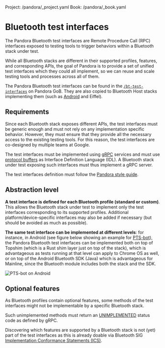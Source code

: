 Project: /pandora/_project.yaml
Book: /pandora/_book.yaml

# Bluetooth test interfaces

The Pandora Bluetooth test interfaces are Remote Procedure Call (RPC) interfaces
exposed to testing tools to trigger behaviors within a Bluetooth stack under
test.

While all Bluetooth stacks are different in their supported profiles, features,
and corresponding APIs, the goal of Pandora is to provide a set of unified
test interfaces which they could all implement, so we can reuse and scale
testing tools and processes across all of them.

The Pandora Bluetooth test interfaces can be found in the
[`/bt-test-interfaces`](https://pandora.git.corp.google.com/bt-test-interfaces/)
on Pandora GoB. They are also copied to Bluetooth Host stacks implementing them
(such as [Android](
https://cs.android.com/android/platform/superproject/+/master:packages/modules/Bluetooth/android/blueberry/server/proto/pandora/)
and Eiffel).

## Requirements

Since each Bluetooth stack exposes different APIs, the test interfaces must be
generic enough and must not rely on any implementation specific behavior.
However, they must ensure that they provide all the necessary access to the
existing testing tools. For this reason, the test interfaces are co-designed by
multiple teams at Google.

The test interfaces must be implemented using [gRPC](https://grpc.io/) services
and must use [protocol buffers](https://developers.google.com/protocol-buffers)
as Interface Definition Language (IDL). A Bluetooth stack under test exposing
such interfaces must thus implement a gRPC server.

The test interfaces definition must follow the [Pandora style guide](
style-guide.md).

## Abstraction level

**A test interface is defined for each Bluetooth profile (standard or custom)**.
This allows the Bluetooth stack under test to implement only the test interfaces
corresponding to its supported profiles. Additional platform/device-specific
interfaces may also be added if necessary (but should be avoided as much as
possible).

**The same test interface can be implemented at different levels**: for
instance, in Android (see figure below showing an example for [PTS-bot](
/pandora/guides/pts-bot/overview)), the Pandora Bluetooth test interfaces can be
implemented both on top of Topshim (which is a Rust shim layer just on top of
the stack), which is advantageous as tests running at that level can apply to
Chrome OS as well, or on top of the Android Bluetooth SDK (Java) which is
advantageous for Mainline, since the Bluetooth module includes both the stack
and the SDK.

![PTS-bot on Android](
/pandora/reference/doc/images/pts-bot-aosp.svg)

## Optional features

As Bluetooth profiles contain optional features, some methods of the test
interfaces might not be implementable by a specific Bluetooth stack.

Such unimplemented methods must return an [UNIMPLEMENTED](
https://grpc.github.io/grpc/core/md_doc_statuscodes.html) status code as defined
by gRPC.

Discovering which features are supported by a Bluetooth stack is not (yet) part
of the test interfaces as this is already doable via Bluetooth SIG
[Implementation Conformance Statements (ICS)](
https://www.bluetooth.com/specifications/qualification-test-requirements/).

